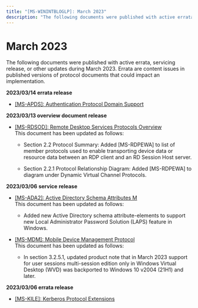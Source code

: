 ```yaml
---
title: "[MS-WININTBLOGLP]: March 2023"
description: "The following documents were published with active errata, servicing release, or other updates during March 2023. Errata are content issues in"
---
```


# March 2023

<p>The following documents were published with active errata,
servicing release, or other updates during March 2023. Errata are content
issues in published versions of protocol documents that could impact an
implementation.</p>
<p><b>2023/03/14 errata
release</b></p>
<ul><li><p><span><span><span><span>  
</span></span></span></span><span><a href="/openspecs/windows_protocols/MS-WINERRATA/3ce764af-3011-40ec-ad15-5c47ae1551f1">[MS-APDS]:
Authentication Protocol Domain Support</a></span><span><span></span></span></p>
</li></ul><p><b>2023/03/13 overview
document release</b></p>
<ul><li><p><span><span><span><span>  
</span></span></span></span><span><a href="/openspecs/windows_protocols/MS-RDSOD/072543f9-4bd4-4dc6-ab97-9a04bf9d2c6a">[MS-RDSOD]:
Remote Desktop Services Protocols Overview</a></span><span><span><br>
This document has been updated as follows:</span></span></p>
<ul><li><p><span><span><span>  
</span></span></span>Section 2.2 Protocol
Summary: Added [MS-RDPEWA] to list of member protocols used to enable
transporting device data or resource data between an RDP client and an RD
Session Host server.</p>
</li><li><p><span><span><span>  
</span></span></span>Section 2.2.1 Protocol
Relationship Diagram: Added [MS-RDPEWA] to diagram under Dynamic Virtual
Channel Protocols. </p>
</li></ul></li></ul><p><b>2023/03/06</b> <b>service</b> <b>release</b></p>
<ul><li><p><span><span><span><span>  
</span></span></span></span><span><a href="/openspecs/windows_protocols/MS-WINERRATA/f3979f77-f842-47e6-b240-93fe50e60bb0">[MS-ADA2]:
Active Directory Schema Attributes M</a></span><span><span><br>
This document has been updated as follows:</span></span></p>
<ul><li><p><span><span><span>  
</span></span></span>Added new Active Directory
schema attribute-elements to support new Local Administrator Password Solution
(LAPS) feature in Windows. </p>
</li></ul></li><li><p><span><span><span><span>  
</span></span></span></span><span><a href="/openspecs/windows_protocols/MS-WINERRATA/1732d832-43da-40ed-b950-2d379050d8b7">[MS-MDM]:
Mobile Device Management Protocol</a><br>
</span><span><span>This document has been updated as follows:</span> </span><span><span></span></span></p>
<ul><li><p><span><span><span>  
</span></span></span>In section 3.2.5.1, updated
product note that in March 2023 support for user sessions multi-session edition
only in Windows Virtual Desktop (WVD) was backported to Windows 10 v2004 (21H1)
and later.</p>
</li></ul></li></ul><p><b>2023/03/06 errata
release</b></p>
<ul><li><p><span><span><span>  
</span></span></span><span><a href="/openspecs/windows_protocols/MS-WINERRATA/c982f6c4-2f70-4dc7-b252-09092e9f1eed">[MS-KILE]:
Kerberos Protocol Extensions</a></span></p>
</li></ul>
                